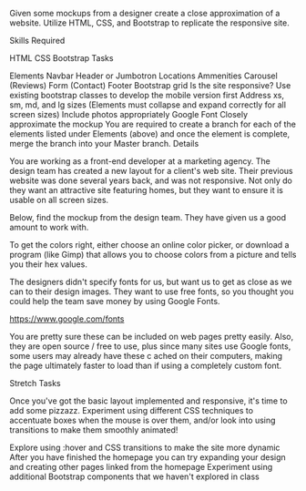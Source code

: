Given some mockups from a designer create a close approximation of a website. Utilize HTML, CSS, and Bootstrap to 
replicate the responsive site.

Skills Required

HTML
CSS
Bootstrap
Tasks

 Elements
 Navbar
 Header or Jumbotron
 Locations
 Ammenities
 Carousel (Reviews)
 Form (Contact)
 Footer
 Bootstrap grid
 Is the site responsive?
 Use existing bootstrap classes to develop the mobile version first
 Address xs, sm, md, and lg sizes (Elements must collapse and expand correctly for all screen sizes)
 Include photos appropriately
 Google Font
 Closely approximate the mockup
 You are required to create a branch for each of the elements listed under Elements (above) and once the element 
 is complete, merge the branch into your Master branch.
Details

You are working as a front-end developer at a marketing agency. The design team has created a new layout for a client's web site. 
Their previous website was done several years back, and was not responsive. Not only do they want an attractive site featuring homes, 
but they want to ensure it is usable on all screen sizes.

Below, find the mockup from the design team. They have given us a good amount to work with.

To get the colors right, either choose an online color picker, or download a program (like Gimp) 
that allows you to choose colors from a picture and tells you their hex values.

The designers didn't specify fonts for us, but want us to get as close as we can to their design images. 
They want to use free fonts, so you thought you could help the team save money by using Google Fonts.

https://www.google.com/fonts

You are pretty sure these can be included on web pages pretty easily. 
Also, they are open source / free to use, plus since many sites use Google fonts, some users may already have these c
ached on their computers, making the page ultimately faster to load than if using a completely custom font.

Stretch Tasks

Once you've got the basic layout implemented and responsive, it's time to add some pizzazz. Experiment using different CSS techniques to accentuate boxes when the mouse is over them, and/or look into using transitions to make them smoothly animated!

 Explore using :hover and CSS transitions to make the site more dynamic
 After you have finished the homepage you can try expanding your design and creating other pages linked from the homepage
 Experiment using additional Bootstrap components that we haven't explored in class
